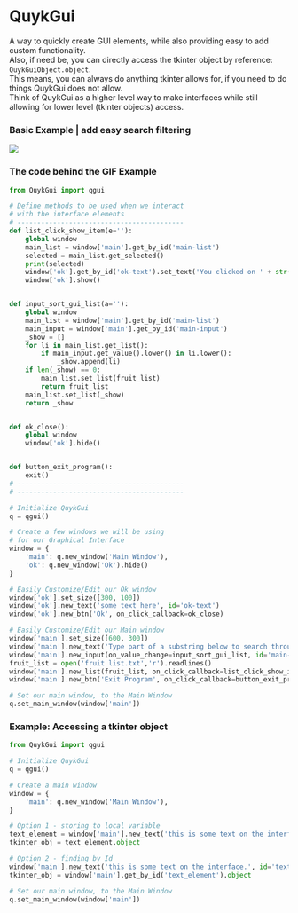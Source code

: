 # QuykGui
A way to quickly create GUI elements, while also providing easy to add custom functionality.  
Also, if need be, you can directly access the tkinter object by reference: `QuykGuiObject.object`.  
This means, you can always do anything tkinter allows for, if you need to do things QuykGui does not allow.  
Think of QuykGui as a higher level way to make interfaces while still allowing for lower level (tkinter objects) access.


### Basic Example | add easy search filtering

![](https://github.com/mwd1993/QuykGui/blob/main/quykgui%20example.gif)

### The code behind the GIF Example

```python
from QuykGui import qgui

# Define methods to be used when we interact
# with the interface elements
# ------------------------------------------
def list_click_show_item(e=''):
    global window
    main_list = window['main'].get_by_id('main-list')
    selected = main_list.get_selected()
    print(selected)
    window['ok'].get_by_id('ok-text').set_text('You clicked on ' + str(selected))
    window['ok'].show()


def input_sort_gui_list(a=''):
    global window
    main_list = window['main'].get_by_id('main-list')
    main_input = window['main'].get_by_id('main-input')
    _show = []
    for li in main_list.get_list():
        if main_input.get_value().lower() in li.lower():
            _show.append(li)
    if len(_show) == 0:
        main_list.set_list(fruit_list)
        return fruit_list
    main_list.set_list(_show)
    return _show


def ok_close():
    global window
    window['ok'].hide()


def button_exit_program():
    exit()
# ------------------------------------------
# ------------------------------------------

# Initialize QuykGui
q = qgui()

# Create a few windows we will be using
# for our Graphical Interface
window = {
    'main': q.new_window('Main Window'),
    'ok': q.new_window('Ok').hide()
}

# Easily Customize/Edit our Ok window
window['ok'].set_size([300, 100])
window['ok'].new_text('some text here', id='ok-text')
window['ok'].new_btn('Ok', on_click_callback=ok_close)

# Easily Customize/Edit our Main window
window['main'].set_size([600, 300])
window['main'].new_text('Type part of a substring below to search through the list (press enter to search)')
window['main'].new_input(on_value_change=input_sort_gui_list, id='main-input')
fruit_list = open('fruit list.txt','r').readlines()
window['main'].new_list(fruit_list, on_click_callback=list_click_show_item,id='main-list')
window['main'].new_btn('Exit Program', on_click_callback=button_exit_program,id='main-button')

# Set our main window, to the Main Window
q.set_main_window(window['main'])

```

### Example: Accessing a tkinter object
```python
from QuykGui import qgui

# Initialize QuykGui
q = qgui()

# Create a main window
window = {
    'main': q.new_window('Main Window'),
}

# Option 1 - storing to local variable
text_element = window['main'].new_text('this is some text on the interface.')
tkinter_obj = text_element.object

# Option 2 - finding by Id
window['main'].new_text('this is some text on the interface.', id='text_element')
tkinter_obj = window['main'].get_by_id('text_element').object

# Set our main window, to the Main Window
q.set_main_window(window['main'])
```
